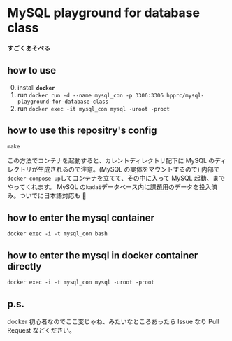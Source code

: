 # MySQL playground for database class

**すごくあそべる**

## how to use

0. install **`docker`**
1. run `docker run -d --name mysql_con -p 3306:3306 hpprc/mysql-playground-for-database-class`
1. run `docker exec -it mysql_con mysql -uroot -proot`

## how to use this repositry's config

```
make
```

この方法でコンテナを起動すると、カレントディレクトリ配下に MySQL のディレクトリが生成されるので注意。(MySQL の実体をマウントするので)
内部で`docker-compose up`してコンテナを立てて、その中に入って MySQL 起動、までやってくれます。
MySQL の`kadai`データベース内に課題用のデータを投入済み。ついでに日本語対応も 👴

## how to enter the mysql container

```
docker exec -i -t mysql_con bash
```

## how to enter the mysql in docker container directly

```
docker exec -i -t mysql_con mysql -uroot -proot
```

## p.s.

docker 初心者なのでここ変じゃね、みたいなところあったら Issue なり Pull Request などください。
